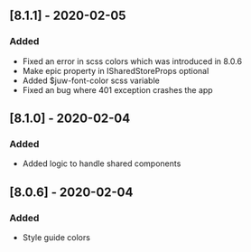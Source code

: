 ## [8.1.1] - 2020-02-05
### Added
- Fixed an error in scss colors which was introduced in 8.0.6
- Make epic property in ISharedStoreProps optional
- Added $juw-font-color scss variable
- Fixed an bug where 401 exception crashes the app

## [8.1.0] - 2020-02-04
### Added
- Added logic to handle shared components

## [8.0.6] - 2020-02-04
### Added
- Style guide colors
